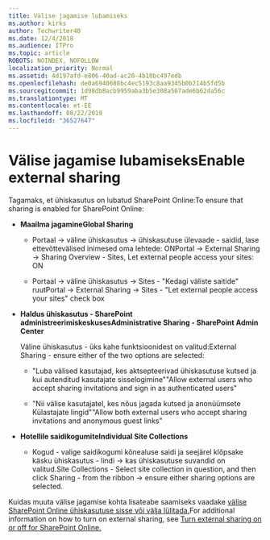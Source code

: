 ```yaml
---
title: Välise jagamise lubamiseks
ms.author: kirks
author: Techwriter40
ms.date: 12/4/2018
ms.audience: ITPro
ms.topic: article
ROBOTS: NOINDEX, NOFOLLOW
localization_priority: Normal
ms.assetid: 4d197afd-e806-40ad-ac20-4b10bc497edb
ms.openlocfilehash: de0a6940680bc4ec5193c8aa9345b0b214b5fd5b
ms.sourcegitcommit: 1d98db8acb9959aba3b5e308a567ade6b62da56c
ms.translationtype: MT
ms.contentlocale: et-EE
ms.lasthandoff: 08/22/2019
ms.locfileid: "36527647"
---
```

# <a name="enable-external-sharing"></a><span data-ttu-id="7c6a0-102">Välise jagamise lubamiseks</span><span class="sxs-lookup"><span data-stu-id="7c6a0-102">Enable external sharing</span></span>

 <span data-ttu-id="7c6a0-103">Tagamaks, et ühiskasutus on lubatud SharePoint Online:</span><span class="sxs-lookup"><span data-stu-id="7c6a0-103">To ensure that sharing is enabled for SharePoint Online:</span></span>
  
- <span data-ttu-id="7c6a0-104">**Maailma jagamine**</span><span class="sxs-lookup"><span data-stu-id="7c6a0-104">**Global Sharing**</span></span>
    
  - <span data-ttu-id="7c6a0-105">Portaal -\> väline ühiskasutus -\> ühiskasutuse ülevaade - saidid, lase ettevõttevälised inimesed oma lehtede: ON</span><span class="sxs-lookup"><span data-stu-id="7c6a0-105">Portal -\> External Sharing -\> Sharing Overview - Sites, Let external people access your sites: ON</span></span>
    
  - <span data-ttu-id="7c6a0-106">Portaal -\> väline ühiskasutus -\> Sites - "Kedagi väliste saitide" ruut</span><span class="sxs-lookup"><span data-stu-id="7c6a0-106">Portal -\> External Sharing -\> Sites - "Let external people access your sites" check box</span></span>
    
- <span data-ttu-id="7c6a0-107">**Haldus ühiskasutus - SharePoint administreerimiskeskuses**</span><span class="sxs-lookup"><span data-stu-id="7c6a0-107">**Administrative Sharing - SharePoint Admin Center**</span></span>
    
    <span data-ttu-id="7c6a0-108">Väline ühiskasutus - üks kahe funktsioonidest on valitud:</span><span class="sxs-lookup"><span data-stu-id="7c6a0-108">External Sharing - ensure either of the two options are selected:</span></span>
    
  - <span data-ttu-id="7c6a0-109">"Luba välised kasutajad, kes aktsepteerivad ühiskasutuse kutsed ja kui autenditud kasutajate sisselogimine"</span><span class="sxs-lookup"><span data-stu-id="7c6a0-109">"Allow external users who accept sharing invitations and sign in as authenticated users"</span></span>
    
  - <span data-ttu-id="7c6a0-110">"Nii välise kasutajatel, kes nõus jagada kutsed ja anonüümsete Külastajate lingid"</span><span class="sxs-lookup"><span data-stu-id="7c6a0-110">"Allow both external users who accept sharing invitations and anonymous guest links"</span></span>
    
- <span data-ttu-id="7c6a0-111">**Hotellile saidikogumite**</span><span class="sxs-lookup"><span data-stu-id="7c6a0-111">**Individual Site Collections**</span></span>
    
  - <span data-ttu-id="7c6a0-112">Kogud - valige saidikogumi kõnealuse saidi ja seejärel klõpsake käsku ühiskasutus - lindi -\> kas ühiskasutuse suvandid on valitud.</span><span class="sxs-lookup"><span data-stu-id="7c6a0-112">Site Collections - Select site collection in question, and then click Sharing - from the ribbon -\> ensure either sharing options are selected.</span></span>
    
<span data-ttu-id="7c6a0-113">Kuidas muuta välise jagamise kohta lisateabe saamiseks vaadake [välise SharePoint Online ühiskasutuse sisse või välja lülitada.](https://go.microsoft.com/fwlink/?linkid=2047681&amp;clcid=0x409)</span><span class="sxs-lookup"><span data-stu-id="7c6a0-113">For additional information on how to turn on external sharing, see [Turn external sharing on or off for SharePoint Online.](https://go.microsoft.com/fwlink/?linkid=2047681&amp;clcid=0x409)</span></span>
  

